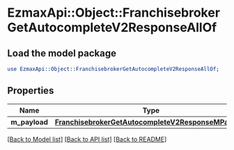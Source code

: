 # EzmaxApi::Object::FranchisebrokerGetAutocompleteV2ResponseAllOf

## Load the model package
```perl
use EzmaxApi::Object::FranchisebrokerGetAutocompleteV2ResponseAllOf;
```

## Properties
Name | Type | Description | Notes
------------ | ------------- | ------------- | -------------
**m_payload** | [**FranchisebrokerGetAutocompleteV2ResponseMPayload**](FranchisebrokerGetAutocompleteV2ResponseMPayload.md) |  | 

[[Back to Model list]](../README.md#documentation-for-models) [[Back to API list]](../README.md#documentation-for-api-endpoints) [[Back to README]](../README.md)


